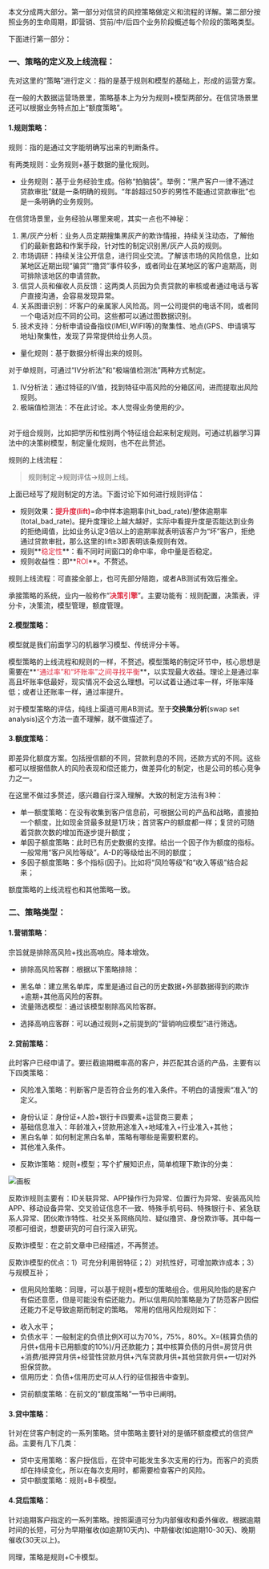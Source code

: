 本文分成两大部分。第一部分对信贷的风控策略做定义和流程的详解。第二部分按照业务的生命周期，即营销、贷前/中/后四个业务阶段概述每个阶段的策略类型。

下面进行第一部分：

### 一、策略的定义及上线流程：
先对这里的“策略”进行定义：指的是基于规则和模型的基础上，形成的运营方案。

在一般的大数据运营场景里，策略基本上为分为规则+模型两部分。在信贷场景里还可以根据业务特点加上“额度策略”。

#### 1.规则策略：
规则：指的是通过文字能明确写出来的判断条件。

有两类规则：业务规则+基于数据的量化规则。

* 业务规则：基于业务经验生成。俗称“拍脑袋”。举例：“黑产客户一律不通过贷款审批”就是一条明确的规则。“年龄超过50岁的男性不能通过贷款审批”也是一条明确的业务规则。   

在信贷场景里，业务经验从哪里来呢，其实一点也不神秘：

1. 黑/灰产分析：业务人员定期搜集黑灰产的欺诈情报，持续关注动态，了解他们的最新套路和作案手段，针对性的制定识别黑/灰产人员的规则。
2. 市场调研：持续关注公开信息，进行同业交流。了解该市场的风险信息，比如某地区近期出现“骗贷”“撸贷”事件较多，或者同业在某地区的客户逾期高，则可排除该地区的申请贷款。
3. 信贷人员和催收人员反馈：这两类人员因为负责贷款的审核或者通过电话与客户直接沟通，会容易发现异常。
4. 关系图谱识别：坏客户的亲属家人风险高。同一公司提供的电话不同，或者同一个电话对应不同的公司。这些都可以通过图数据识别。
5. 技术支持：分析申请设备指纹(IMEI,WIFI等)的聚集性、地点(GPS、申请填写地址)聚集性，发现了异常提供给业务人员。
* 量化规则：基于数据分析得出来的规则。

对于单规则，可通过“IV分析法”和“极端值检测法”两种方式制定。

1. IV分析法：通过特征的IV值，找到特征中高风险的分箱区间，进而提取出风险规则。
2. 极端值检测法：不在此讨论。本人觉得业务使用的少。
<br>
对于组合规则，比如把学历和性别两个特征组合起来制定规则。可通过机器学习算法中的决策树模型，制定量化规则，也不在此赘述。
<br>


规则的上线流程：

> 规则制定→规则评估→规则上线。

上面已经写了规则制定的方法。下面讨论下如何进行规则评估：

+ 规则效果：**<font style="color:#DF2A3F;">提升度(lift)</font>**=命中样本逾期率(hit_bad_rate)/整体逾期率(total_bad_rate)。提升度理论上越大越好，实际中看提升度是否能达到业务的拒绝阈值，比如业务认定3倍以上的逾期率就表明该客户为“坏”客户，拒绝通过贷款审批，那么这里的lift≥3即表明该条规则有效。
+ 规则**<font style="color:#DF2A3F;">稳定性</font>**：看不同时间窗口的命中率，命中量是否稳定。
+ 规则收益性：即**<font style="color:#DF2A3F;">ROI</font>**。不赘述。

规则上线流程：可直接全部上，也可先部分陪跑，或者AB测试有效后推全。

承接策略的系统，业内一般称作“**<font style="color:#DF2A3F;">决策引擎</font>**”。主要功能有：规则配置，决策表，评分卡，决策流，模型管理，额度管理。

#### 2.模型策略：
模型就是我们前面学习的机器学习模型、传统评分卡等。

模型策略的上线流程和规则的一样，不赘述。模型策略的制定环节中，核心思想是需要在**<font style="color:#DF2A3F;">“通过率”和“坏账率”之间寻找平衡</font>**，以实现最大收益。理论上是通过率高且坏账率低最好，现实情况不会这么理想。可以试着让通过率一样，坏账率降低；或者让还账率一样，通过率提升。

对于模型策略的评估，纯线上渠道可用AB测试。至于**交换集分析**(swap set analysis)这个方法一直不理解，就不做描述了。

#### 3.额度策略：
即差异化额度方案。包括授信额的不同，贷款利息的不同，还款方式的不同。这些都可以根据借款人的风险表现和偿还能力，做差异化的制定，也是公司的核心竞争力之一。

在这里不做过多赘述，感兴趣自行深入理解。大致的制定方法有3种：

+ 单一额度策略：在没有收集到客户信息前，可根据公司的产品和战略，直接拍一个额度，比如现金贷最多就是1万块；首贷客户的额度都一样；复贷的可随着贷款次数的增加而逐步提升额度；
+ 单因子额度策略：此时已有历史数据的支撑。给出一个因子作为额度的指标。一般常用“客户风险等级”。A-D的等级给出不同的额度；
+ 多因子额度策略：多个指标(因子)。比如将“风险等级”和“收入等级”结合起来；

额度策略的上线流程也和其他策略一致。

### 二、策略类型：
#### 1.营销策略：
宗旨就是排除高风险+找出高响应。降本增效。

+ 排除高风险客群：根据以下策略排除：
* 黑名单：建立黑名单库，库里是通过自己的历史数据+外部数据得到的欺诈+逾期+其他高风险的客群。
* 流量筛选模型：通过该模型剔除高风险客群。
+ 选择高响应客群：可以通过规则+之前提到的“营销响应模型”进行筛选。

#### 2.贷前策略：
此时客户已经申请了。要拦截逾期概率高的客户，并匹配其合适的产品，主要有以下四类策略：

+ 风险准入策略：判断客户是否符合业务的准入条件。不明白的请搜索“准入”的定义。
* 身份认证：身份证+人脸+银行卡四要素+运营商三要素；
* 基础信息准入：年龄准入+贷款用途准入+地域准入+行业准入+其他；
* 黑白名单：如何制定黑白名单，策略有哪些是需要积累的。
* 其他准入条件。
+ 反欺诈策略：规则+模型；写个扩展知识点，简单梳理下欺诈的分类：

![画板](https://cdn.nlark.com/yuque/0/2024/jpeg/2985714/1733196816723-8bfd3654-590d-4477-812b-a5cbc39597e6.jpeg)

反欺诈规则主要有：ID关联异常、APP操作行为异常、位置行为异常、安装高风险APP、移动设备异常、交叉验证信息不一致、特殊手机号码、特殊银行卡、紧急联系人异常、团伙欺诈特性、社交关系网络风险、疑似撸贷、身份欺诈等。其中每一项都可细说，想要研究的可自行深入研究。

反欺诈模型：在之前文章中已经描述，不再赘述。

反欺诈模型的优点：1）可充分利用弱特征；2）对抗性好，可增加欺诈成本；3）与规模互补；

+ 信用风险策略：同理，可以基于规则+模型的策略组合。信用风险指的是客户有偿还意愿，但是可能没有偿还能力。所以信用风险策略是为了防范客户因偿还能力不足导致逾期而制定的策略。
常用的信用风险规则如下：
* 收入水平；
* 负债水平：一般制定的负债比例X可以为70%，75%，80%。X=(核算负债的月供+信用卡已用额度的10%)/月还款能力；其中核算负债的月供=房贷月供+消费/抵押贷月供+经营性贷款月供+汽车贷款月供+其他贷款月供+一切对外担保贷款。
* 信用历史：负债+信用历史可从人行的征信报告中查到。
+ 贷前额度策略：在前文的“额度策略”一节中已阐明。

#### 3.贷中策略：
针对在贷客户制定的一系列策略。贷中策略主要针对的是循环额度模式的信贷产品。主要有几下几类：

+ 贷中支用策略：客户授信后，在贷中可能发生多次支用的行为。而客户的资质却在持续变化，所以在每次支用时，都需要检查客户的风险。
+ 贷中额度策略：规则+B卡模型。

#### 4.贷后策略：
针对逾期客户指定的一系列策略。按照渠道可分为内部催收和委外催收。根据逾期时间的长短，可分为早期催收(如逾期10天内)、中期催收(如逾期10-30天)、晚期催收(30天以上)。

同理，策略是规则+C卡模型。



